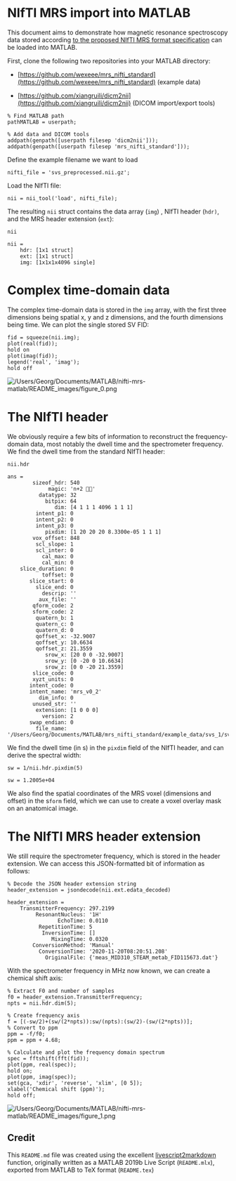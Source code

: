 # NIfTI MRS import into MATLAB

This document aims to demonstrate how magnetic resonance spectroscopy data stored according [to the proposed NIfTI MRS format specification](https://docs.google.com/document/d/1tC4ugzGUPLoqHRGrWvOcGCuCh_Dogx_uu0cxKub0EsM/edit) can be loaded into MATLAB.

First, clone the following two repositories into your MATLAB directory:

* [https://github.com/wexeee/mrs_nifti_standard](https://github.com/wexeee/mrs_nifti_standard) (example data)

* [https://github.com/xiangruili/dicm2nii](https://github.com/xiangruili/dicm2nii) (DICOM import/export tools)

```matlab:Code
% Find MATLAB path
pathMATLAB = userpath;

% Add data and DICOM tools
addpath(genpath([userpath filesep 'dicm2nii']));
addpath(genpath([userpath filesep 'mrs_nifti_standard']));
```

Define the example filename we want to load

```matlab:Code
nifti_file = 'svs_preprocessed.nii.gz';
```

Load the NIfTI file:

```matlab:Code
nii = nii_tool('load', nifti_file);
```

The resulting `nii` struct contains the data array (`img`) , NIfTI header (`hdr)`, and the MRS header extension (`ext`):

```matlab:Code
nii
```

```text:Output
nii =
    hdr: [1x1 struct]
    ext: [1x1 struct]
    img: [1x1x1x4096 single]

```

# Complex time-domain data

The complex time-domain data is stored in the `img` array, with the first three dimensions being spatial x, y and z dimensions, and the fourth dimensions being time. We can plot the single stored SV FID:

```matlab:Code
fid = squeeze(nii.img);
plot(real(fid));
hold on
plot(imag(fid));
legend('real', 'imag');
hold off
```

![/Users/Georg/Documents/MATLAB/nifti-mrs-matlab/README_images/figure_0.png
](README_images//Users/Georg/Documents/MATLAB/nifti-mrs-matlab/README_images/figure_0.png)

# The NIfTI header

We obviously require a few bits of information to reconstruct the frequency-domain data, most notably the dwell time and the spectrometer frequency. We find the dwell time from the standard NIfTI header:

```matlab:Code
nii.hdr
```

```text:Output
ans =
        sizeof_hdr: 540
             magic: 'n+2 '
          datatype: 32
            bitpix: 64
               dim: [4 1 1 1 4096 1 1 1]
         intent_p1: 0
         intent_p2: 0
         intent_p3: 0
            pixdim: [1 20 20 20 8.3300e-05 1 1 1]
        vox_offset: 848
         scl_slope: 1
         scl_inter: 0
           cal_max: 0
           cal_min: 0
    slice_duration: 0
           toffset: 0
       slice_start: 0
         slice_end: 0
           descrip: ''
          aux_file: ''
        qform_code: 2
        sform_code: 2
         quatern_b: 1
         quatern_c: 0
         quatern_d: 0
         qoffset_x: -32.9007
         qoffset_y: 10.6634
         qoffset_z: 21.3559
            srow_x: [20 0 0 -32.9007]
            srow_y: [0 -20 0 10.6634]
            srow_z: [0 0 -20 21.3559]
        slice_code: 0
        xyzt_units: 0
       intent_code: 0
       intent_name: 'mrs_v0_2'
          dim_info: 0
        unused_str: ''
         extension: [1 0 0 0]
           version: 2
       swap_endian: 0
         file_name: '/Users/Georg/Documents/MATLAB/mrs_nifti_standard/example_data/svs_1/svs_preprocessed.nii.gz'

```

We find the dwell time (in s) in the `pixdim` field of the NIfTI header, and can derive the spectral width:

```matlab:Code
sw = 1/nii.hdr.pixdim(5)
```

```text:Output
sw = 1.2005e+04
```

We also find the spatial coordinates of the MRS voxel (dimensions and offset) in the s`form` field, which we can use to create a voxel overlay mask on an anatomical image.

# The NIfTI MRS header extension

We still require the spectrometer frequency, which is stored in the header extension. We can access this JSON-formatted bit of information as follows:

```matlab:Code
% Decode the JSON header extension string
header_extension = jsondecode(nii.ext.edata_decoded)
```

```text:Output
header_extension =
    TransmitterFrequency: 297.2199
         ResonantNucleus: '1H'
                EchoTime: 0.0110
          RepetitionTime: 5
           InversionTime: []
              MixingTime: 0.0320
        ConversionMethod: 'Manual'
          ConversionTime: '2020-11-20T08:20:51.208'
            OriginalFile: {'meas_MID310_STEAM_metab_FID115673.dat'}

```

With the spectrometer frequency in MHz now known, we can create a chemical shift axis:

```matlab:Code
% Extract F0 and number of samples
f0 = header_extension.TransmitterFrequency;
npts = nii.hdr.dim(5);

% Create frequency axis
f = [(-sw/2)+(sw/(2*npts)):sw/(npts):(sw/2)-(sw/(2*npts))];
% Convert to ppm
ppm = -f/f0;
ppm = ppm + 4.68;

% Calculate and plot the frequency domain spectrum
spec = fftshift(fft(fid));
plot(ppm, real(spec));
hold on;
plot(ppm, imag(spec));
set(gca, 'xdir', 'reverse', 'xlim', [0 5]);
xlabel('Chemical shift (ppm)');
hold off;
```

![/Users/Georg/Documents/MATLAB/nifti-mrs-matlab/README_images/figure_1.png
](README_images//Users/Georg/Documents/MATLAB/nifti-mrs-matlab/README_images/figure_1.png)

## Credit

This `README.md` file was created using the excellent [livescript2markdown](https://github.com/minoue-xx/livescript2markdown) function, originally written as a MATLAB 2019b Live Script (`README.mlx`), exported from MATLAB to TeX format (`README.tex`)
